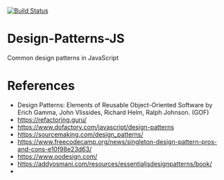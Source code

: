 [![Build Status](https://travis-ci.com/sojida/Design-Patterns-JS.svg?token=SwAzkiQLynxpQjgFsc7M&branch=master)](https://travis-ci.com/sojida/Design-Patterns-JS)


# Design-Patterns-JS
Common design patterns in JavaScript


# References
- Design Patterns: Elements of Reusable Object-Oriented Software by Erich Gamma, John Vlissides, Richard Helm, Ralph Johnson. (GOF)
- https://refactoring.guru/
- https://www.dofactory.com/javascript/design-patterns
- https://sourcemaking.com/design_patterns/
- https://www.freecodecamp.org/news/singleton-design-pattern-pros-and-cons-e10f98e23d63/
- https://www.oodesign.com/
- https://addyosmani.com/resources/essentialjsdesignpatterns/book/
- 
